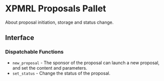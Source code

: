 # XPMRL Proposals Pallet

About proposal initiation, storage and status change.
## Interface
### Dispatchable Functions
* `new_proposal` - The sponsor of the proposal can launch a new proposal, and set the content and parameters.
* `set_status` - Change the status of the proposal.
